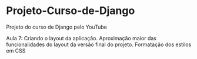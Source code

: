 # Projeto-Curso-de-Django
Projeto do curso de Django pelo YouTube

Aula 7:
Criando o layout da aplicação.
Aproximação maior das funcionalidades do layout da versão final do projeto.
Formatação dos estilos em CSS

